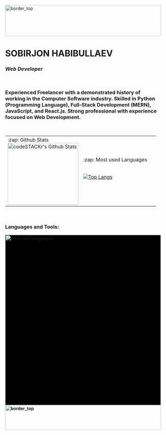 <img align="center" alt="border_top" width="100%" height="100px" src="https://github.com/sobirjonhabibullaev/sobirjonhabibullaev/blob/main/img/Rectangle%201.png" />

<h1>SOBIRJON  HABIBULLAEV</h1>
<h3><i> Web Developer </i></h3>

<br/>

<h3 align="left"> Experienced Freelancer with a demonstrated history of working in the Computer Software industry. Skilled in Python (Programming Language), Full-Stack Development (MERN)<b/>, JavaScript, and React.js. Strong professional with experience focused on Web Development. </h3>

<br/>

<table>
  <td width="50%"> 
    <summary>:zap: Github Stats</summary>
    <img align="left" width="100%" height="200px" alt="codeSTACKr's Github Stats" src="https://readme-stats-beta.vercel.app/api?username=sobirjonhabibullaev&count_private=true&show_icons=true&hide_border=true&theme=cobalt" />
  </td>
<td width="50%">
  <summary>:zap: Most used Languages</summary>
  <br/>
  
  [![Top Langs](https://github-readme-stats.vercel.app/api/top-langs/?username=sobirjonhabibullaev&layout=compact&langs_count=15)](https://github.com/sobirjonhabibullaev/github-readme-stats)
</td>

</table>
<br/>




### Languages and Tools:

<img style="background: #000;" width="100%" height="550px" alt="tools and lnaguages" src="https://github.com/sobirjonhabibullaev/sobirjonhabibullaev/blob/main/img/Group%201.png" />







[instagram]: https://www.instagram.com/sobirjonhabibullev
[linkedin]:  https://www.linkedin.com/in/sobirjonhabibullev




<img align="center" alt="border_top" width="100%" height="80px" src="https://github.com/sobirjonhabibullaev/sobirjonhabibullaev/blob/main/img/Rectangle%202.png" />
